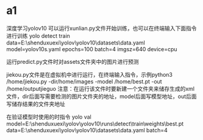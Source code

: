 # a1
深度学习yolov10
可以运行xunlian.py文件开始训练，也可以在终端输入下面指令进行训练
yolo detect train data=E:\shenduxuexi\yolov\yolov10\datasets\data.yaml model=yolov10s.yaml epochs=100 batch=4 imgsz=640 device=cpu

运行predict.py文件时对assets文件夹中的图片进行预测

jiekou.py文件是在虚拟机中进行运行，在终端输入指令，示例python3 /home/jiekou.py -dir/home/images -model /home/best.pt -out /home/outputjieguo
注意：在运行该文件时要新建一个文件夹来储存生成的xml文件，dir后面写需要检测的图片文件夹的地址，model后面写模型地址，out后面写储存结果的文件夹地址

在验证模型时使用的时指令
yolo val model=E:\shenduxuexi\yolov\yolov10\runs\detect\train\weights\best.pt data=E:\shenduxuexi\yolov\yolov10\datasets\data.yaml batch=4
